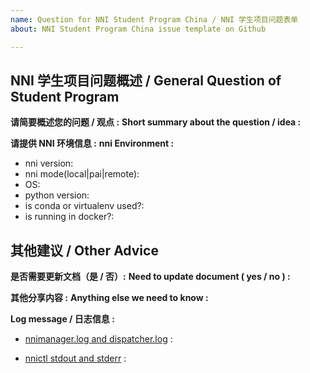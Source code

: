 ```yaml
---
name: Question for NNI Student Program China / NNI 学生项目问题表单
about: NNI Student Program China issue template on Github

---
```

<!--
    Here is an issue template for NNI student program China. You are encouraged to raise concerns about any issue and share your ideas of NNI or our student program. Both Chinese and English are acceptable.

    If it is a general question / idea of NNI, you could just make a short summary.

    If it is a operational issue, please fill nni environment and provide as many details as possible. Not doing so may result in your bug not being addressed in a timely manner. Thanks!

    下面是 NNI 学生项目问题表单，我们鼓励您提出问题或分享观点，期待同学们的思维碰撞和灵感火花!（中英文均可）
    如果是概念性问题，您可以进行简单概述；
    如果是操作性问题，您需要尽可能详细地提供 NNI 环境信息。
-->
 
## NNI 学生项目问题概述 / General Question of Student Program

**请简要概述您的问题 / 观点 :**
**Short summary about the question / idea :**

**请提供 NNI 环境信息 :**
**nni Environment :**
- nni version:
- nni mode(local|pai|remote):
- OS:
- python version:
- is conda or virtualenv used?:
- is running in docker?:

## 其他建议 / Other Advice

**是否需要更新文档（是 / 否）:**
**Need to update document ( yes / no ) :**

**其他分享内容 :**
**Anything else we need to know :**

**Log message / 日志信息 :**
 - [nnimanager.log and dispatcher.log](https://github.com/microsoft/nni/blob/v1.9/docs/en_US/Tutorial/HowToDebug.md#experiment-root-directory) : 

 - [nnictl stdout and stderr](https://github.com/microsoft/nni/blob/v1.9/docs/en_US/Tutorial/Nnictl.md#nnictl%20log%20stdout) : 

